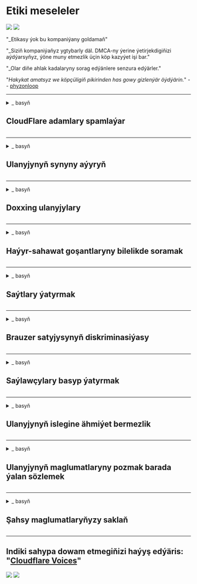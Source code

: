 # Etiki meseleler

![](https://codeberg.org/crimeflare/cloudflare-tor/media/branch/master/image/itsreallythatbad.jpg)
![](https://codeberg.org/crimeflare/cloudflare-tor/media/branch/master/image/telegram/c81238387627b4bfd3dcd60f56d41626.jpg)

"_Etikasy ýok bu kompaniýany goldamaň"

"_Siziň kompaniýaňyz ygtybarly däl. DMCA-ny ýerine ýetirjekdigiňizi aýdýarsyňyz, ýöne muny etmezlik üçin köp kazyýet işi bar."

"_Olar diňe ahlak kadalaryny sorag edýänlere senzura edýärler."

"_Hakykat amatsyz we köpçüligiň pikirinden has gowy gizlenýär öýdýärin._" -- [phyzonloop](https://twitter.com/phyzonloop)


---


<details>
<summary> _ basyň

## CloudFlare adamlary spamlaýar
</summary>


“Cloudflare” “Cloudflare” däl ulanyjylara spam hatlaryny iberýär.

- Diňe saýlan abonentlere e-poçta iberiň
- Ulanyjy "dur" diýende, e-poçta ibermegi bes ediň

Bu ýönekeý. Emma “Cloudflare” gyzyklanmaýar.
“Cloudflare” öz hyzmatyndan peýdalanýandygyny [ähli spamerleri ýa-da hüjümçileri duruzyp biljekdigini] aýtdy (https://support.cloudflare.com/hc/en-us/articles/200170066-Will-activating-Cloudflare-stop-all-spammers-or-attackers- ).
“Cloudflare” -ni işjeňleşdirmän, “Cloudflare spammers” -i nädip saklap bileris?


| 🖼 | 🖼 |
| --- | --- |
| ![](https://codeberg.org/crimeflare/cloudflare-tor/media/branch/master/image/cfspam01.jpg) | ![](https://codeberg.org/crimeflare/cloudflare-tor/media/branch/master/image/cfspam03.jpg) |
| ![](https://codeberg.org/crimeflare/cloudflare-tor/media/branch/master/image/cfspam02.jpg) | ![](https://codeberg.org/crimeflare/cloudflare-tor/media/branch/master/image/cfspambrittany.jpg)<br>![](https://codeberg.org/crimeflare/cloudflare-tor/media/branch/master/image/cfspamtwtr.jpg) |

</details>

---

<details>
<summary> _ basyň

## Ulanyjynyň synyny aýyryň
</summary>


“Cloudflare” senzurasy [negatiw synlar](https://web.archive.org/web/20191116004046/https://www.trustpilot.com/reviews/5aa6ee0ed5a5700a7c8cf853) Twitterde _anti-Cloudflare_ tekstini ýerleşdirseňiz, [Cloudflare işgäri](cloudflare_inc/cloudflare_members.txt) bilen [jogap](https://twitter.com/CloudflareHelp/status/1126051764917145601) almak mümkinçiligiňiz bar. [, Ok, beýle däl](PEOPLE.md) _ "habar. Islendik syn sahypasynda negatiw syn goýsaňyz, [senzura] synanyşarlar (https://twitter.com/phyzonloop/status/1178836176985366529) [muny](https://twitter.com/dxgl_org/status/1178722159432220672 ).


| 🖼 | 🖼 |
| --- | --- |
| ![](https://codeberg.org/crimeflare/cloudflare-tor/media/branch/master/image/cfcenrev_01.jpg)<br>![](https://codeberg.org/crimeflare/cloudflare-tor/media/branch/master/image/cfcenrev_02.jpg) | ![](https://codeberg.org/crimeflare/cloudflare-tor/media/branch/master/image/cfcenrev_03.jpg) |

</details>

---

<details>
<summary> _ basyň

## Doxxing ulanyjylary
</summary>


“Cloudflare” -de uly [azar bermek meselesi] bar (https://web.archive.org/web/20171024040313/http://www.businessinsider.com/cloudflare-ceo-suggests-people-who-report-online-abuse-use ýasama atlar-2017-5).
“Cloudflare” [şahsy maglumatlary paýlaşýar](https://archive.ph/ePdvi) (https://twitter.com/ZJemptv/status/898299709634248704) [arz edýär](https://twitter.com/TinyPirate/status/554718958176067584) [hakda](https://twitter.com/remembrancermx/status/1010329041235148802) [myhman aldy](https://twitter.com/Bridaguy/status/915003769280172037) [saýtlar] .com/SalamAndrew/status/897260208845500416). Kämahal üpjün etmegiňizi soraýarlar
hakyky şahsyýetnamaňyz Azar bermek islemeýän bolsaňyz, [hüjüm edildi](https://twitter.com/NiteShade925/status/1158469203420205056), [swatted](https://boingboing.net/2015/01/19/invasion-boards -set-out-to-rui.html) ýa-da [öldürildi](https://twitter.com/RusEmbUSA/status/1187363092793040901), “Cloudflared” web sahypalaryndan daşda dursaňyz gowy bolar.


| 🖼 | 🖼 |
| --- | --- |
| ![](https://codeberg.org/crimeflare/cloudflare-tor/media/branch/master/image/cfdox_what.jpg) | ![](https://codeberg.org/crimeflare/cloudflare-tor/media/branch/master/image/cfdox_swat.jpg) |
| ![](https://codeberg.org/crimeflare/cloudflare-tor/media/branch/master/image/cfdox_kill.jpg) | ![](https://codeberg.org/crimeflare/cloudflare-tor/media/branch/master/image/cfdox_threat.jpg) |
| ![](https://codeberg.org/crimeflare/cloudflare-tor/media/branch/master/image/cfdox_dox.jpg) | ![](https://codeberg.org/crimeflare/cloudflare-tor/media/branch/master/image/cfdox_ex1.jpg)<br>![](https://codeberg.org/crimeflare/cloudflare-tor/media/branch/master/image/cfdox_ex2.jpg) |

</details>

---

<details>
<summary> _ basyň

## Haýyr-sahawat goşantlaryny bilelikde soramak
</summary>


CloudFlare haýyr-sahawat goşantlary üçin soraýar (https://web.archive.org/web/20191112033605/https://opencollective.com/cloudflarecollective#section-about) Amerikan korporasiýasynyň gowy sebäpleri bolan telekeçilik däl guramalar bilen birlikde haýyr-sahawat soramagy gaty geň galdyryjy. [Adamlary petiklemek ýa-da başga adamlaryň wagtyny ýitirmek](PEOPLE.md) halaýan bolsaňyz, “Cloudflare” -iň işgärleri üçin käbir pizzalary zakaz edip bilersiňiz.


![](https://codeberg.org/crimeflare/cloudflare-tor/media/branch/master/image/cfdonate.jpg)

</details>

---

<details>
<summary> _ basyň

## Saýtlary ýatyrmak
</summary>


Sahypaňyz birdenkä aşak düşse näme ederdiňiz? “Cloudflare” -iň [pozýandygy](https://twitter.com/stefan_eady/status/1126033791267426304) [ulanyjynyň](https://twitter.com/derivativeburke/status/903755267053117440) [konfigurasiýa](https://twitter.com/lordscarlet/status/1046785164792205314) ýa-da [duýduryş bermezden hyzmaty duruzmak](https://twitter.com/svolentin/status/1227324408475344896), [sessiz](https://twitter.com/BlnaryMlke/status/1194339461984854018). [Has gowy üpjün ediji](what-to-do.md) tapmagyňyzy maslahat berýäris.

![](https://codeberg.org/crimeflare/cloudflare-tor/media/branch/master/image/cftmnt.jpg)

</details>

---

<details>
<summary> _ basyň

## Brauzer satyjysynyň diskriminasiýasy
</summary>


“CloudFlare”, “Tor” -da brauzer däl ulanyjylara duşmançylykly çemeleşmek bilen, “Firefox” ulanýanlara artykmaçlyk berýär.
Mugt däl javascript-i ýerine ýetirmekden ýüz öwürýän tor ulanyjylary hem duşmançylykly çemeleşýärler.
Bu elýeterlilik deňsizligi, tor bitaraplygyndan hyýanatçylykly peýdalanmak we ygtyýarlykdan hyýanatçylykly peýdalanmak.

![](https://codeberg.org/crimeflare/cloudflare-tor/media/branch/master/image/browdifftbcx.gif)

- Çep: "Tor brauzeri", sagda: "Chrome". Birmeňzeş IP adresi.

![](https://codeberg.org/crimeflare/cloudflare-tor/media/branch/master/image/browserdiff.jpg)

- Çepden: `[Tor brauzeri] Javascript ýapyk, gutapjyk işledildi '
- Sagda: "[Chrome] Javascript açyk, kukiler ýapyk"

![](https://codeberg.org/crimeflare/cloudflare-tor/media/branch/master/image/cfsiryoublocked.jpg)

- Tor (Clearnet IP) bolmasa QuteBrowser (kiçi brauzer)

| *** Brauzer *** | *** Bejergi elýeterliligi *** |
| --- | --- |
| Tor brauzeri (Javascript açyk) | girmäge rugsat berildi |
| Firefox (Javascript açyk) | giriş peseldi |
| Hrom (Javascript açyk) | giriş peseldi (Google reCAPTCHA iterýär) |
| Hrom ýa-da Firefox (Javascript ýapyk) | girmek gadagan edildi (itýär * döwülýär * Google reCAPTCHA) |
| Hrom ýa-da Firefox (Cookie ýapyk) | girmek gadagan |
| QuteBrowser | girmek gadagan |
| lynx | girmek gadagan |
| w3m | girmek gadagan |
| wget | girmek gadagan |


"_Näme üçin aňsat kynçylygy çözmek üçin Ses düwmesini ulanmaýarsyňyz? _"

Hawa, ses düwmesi bar, ýöne ol _ hemişe_ [Toruň üstünde işlemeýär](https://trac.torproject.org/projects/tor/ticket/23840). Bu habary basanyňyzda alarsyňyz:

``
Soňrak synanyşyň
Kompýuteriňiz ýa-da toruňyz awtomatiki talaplary iberip biler.
Ulanyjylarymyzy goramak üçin haýyşyňyzy häzirlikçe işläp bilmeris.
Has giňişleýin maglumat üçin kömek sahypamyza giriň
``

</details>

---

<details>
<summary> _ basyň

## Saýlawçylary basyp ýatyrmak
</summary>


ABŞ-nyň ştatlarynda saýlawçylar ahyrky netijede ýaşaýan ýerindäki döwlet sekretarynyň web sahypasy arkaly ses bermek üçin hasaba alynýarlar.
Respublikanlaryň gözegçiligindäki döwlet sekretary edaralary, “Cloudflare” arkaly döwlet sekretarynyň web sahypasyna proksi bermek arkaly saýlawçylary basyp ýatyrmak bilen meşgullanýar.
“Cloudflare” -iň Tor ulanyjylaryna duşmançylykly çemeleşmegi, MITM-iň merkezleşdirilen global gözegçilik nokady hökmünde pozisiýasy we umuman zyýanly roly
boljak saýlawçylary hasaba alynmak islemeýär. Hususan-da liberallar şahsy durmuşyň eldegrilmesizligini kabul edýärler. Saýlawçylary hasaba alyş blankalary, saýlawçynyň syýasy nukdaýnazary, şahsy fiziki salgysy, sosial üpjünçilik belgisi we doglan senesi barada möhüm maglumatlary ýygnaýar.
Ştatlaryň köpüsi diňe şol maglumatlaryň bir bölegini köpçülige elýeterli edýär, ýöne “Cloudflare” kimdir biri ses bermek üçin hasaba alnanda şol maglumatlary *** görýär.

Kagyzlaryň hasaba alynmagy “Cloudflare” -den geçmeýär, sebäbi döwlet maglumat sekretarynyň işgärleri bu maglumatlary ulanar
Maglumatlary girizmek üçin “Cloudflare” web sahypasy.

| 🖼 | 🖼 |
| --- | --- |
| ![](https://codeberg.org/crimeflare/cloudflare-tor/media/branch/master/image/cfvotm_01.jpg) | ![](https://codeberg.org/crimeflare/cloudflare-tor/media/branch/master/image/cfvotm_02.jpg) |

- Change.org ses ýygnamak we çäre görmek üçin meşhur web sahypasydyr. "[hemme ýerdäki adamlar kampaniýalara başlaýarlar, goldawçylary ýygnaýarlar we çözgüt tapmak üçin karar berýänler bilen işleşýärler.](https://web.archive.org/web/20200206120027/https://www.change.org/about)"
Gynansagam, “Cloudflare” -niň agressiw süzgüji sebäpli köp adam Change.org-a asla seredip bilmeýär. Olara haýyşa gol çekmek gadagan edilýär, şeýlelik bilen olary demokratik prosesden çykarýarlar. [OpenPetition](https://www.openpetition.eu/content/about_us) ýaly bulutly däl platforma ulanmak meseläni çözmäge kömek edýär.

| 🖼 | 🖼 |
| --- | --- |
| ![](https://codeberg.org/crimeflare/cloudflare-tor/media/branch/master/image/changeorgasn.jpg) | ![](https://codeberg.org/crimeflare/cloudflare-tor/media/branch/master/image/changeorgtor.jpg) |

- “Cloudflare” -niň “[Afiny taslamasy](https://www.cloudflare.com/athenian/)” ştat we ýerli saýlaw web sahypalaryna kärhana derejesinde mugt gorag hödürleýär. "Saýlawçylary saýlaw maglumatlaryna we saýlawçylary bellige aldyryp bilerler" diýdiler, ýöne bu ýalan, sebäbi köp adam sahypa asla seredip bilmeýär.

</details>

---

<details>
<summary> _ basyň

## Ulanyjynyň islegine ähmiýet bermezlik
</summary>


Bir zady ret etseňiz, bu hakda e-poçta almajakdygyňyza garaşýarsyňyz. “Cloudflare” ulanyjynyň islegini äsgermezlik edýär we maglumatlary üçünji tarap korporasiýalary bilen [müşderiniň razylygy bolmazdan] paýlaşýar (https://twitter.com/thexpaw/status/1108424723233419264) Mugt meýilnamasyny ulanýan bolsaňyz, käwagt abuna ýazylmagyny haýyş edip size e-poçta iberýärler.

![](https://codeberg.org/crimeflare/cloudflare-tor/media/branch/master/image/cfviopl_tp.jpg)

</details>

---

<details>
<summary> _ basyň

## Ulanyjynyň maglumatlaryny pozmak barada ýalan sözlemek
</summary>


Bu [öňki bulutly müşderiniň blogy](https://shkspr.mobi/blog/2019/11/can-you-trust-cloudflare-with-your-personal-data/) laýyklykda, Cloudflare hasaplary pozmak barada ýalan sözleýär. Häzirki wagtda hasabyňyzy ýapanyňyzdan ýa-da aýyranyňyzdan soň köp [kompaniýalar maglumatlaryňyzy saklaýar](https://justdeleteme.xyz/). Gowy kompaniýalaryň köpüsi bu barada gizlinlik ýörelgelerinde ýatlaýarlar. Bulut? No.ok.

``
2019-08-05 CloudFlare hasabymy aýyrjakdyklaryny tassyklady.
2019-10-02 CloudFlare-den "men müşderi bolanym üçin" e-poçta aldym
``

Cloudflare "aýyrmak" sözi hakda bilmeýärdi. Eger hakykatdanam _ aýrylan bolsa, näme üçin bu öňki müşderi e-poçta aldy? Şeýle hem, “Cloudflare” -niň gizlinlik ýörelgesinde bu barada agzalmaýandygyny aýtdy.

``
Täze gizlinlik syýasaty, bir ýyllap maglumatlary saklamak barada hiç zat aýtmaýar.
``

![](https://codeberg.org/crimeflare/cloudflare-tor/media/branch/master/image/cfviopl_notdel.jpg)

[Gizlinlik syýasaty LIE bolsa) “Cloudflare” nädip ynanyp bilersiňiz (https://twitter.com/daviddlow/status/1197787135526555648)

</details>

---

<details>
<summary> _ basyň

## Şahsy maglumatlaryňyzy saklaň
</summary>


“Cloudflare” hasabyny pozmak [gaty dereje](https://justdeleteme.xyz/).

``
"Hasap" kategoriýasyny ulanyp, goldaw biletini iberiň,
we habarlar bölüminde hasabyň öçürilmegini haýyş ediň.
Öçürilmegini talap etmezden ozal hasabyňyza domen ýa-da kredit kartoçkalary bolmaly däldir.
``

Bu tassyklama e-poçta alarsyňyz (https://twitter.com/originalesushi/status/1199041528414527495)

![](https://codeberg.org/crimeflare/cloudflare-tor/media/branch/master/image/cf_deleteandkeep.jpg)

"Öçürmek haýyşyňyzy gaýtadan işläp başladyk" ýöne "Şahsy maglumatlaryňyzy saklamagy dowam etdireris".

Muňa "ynanyp" bilersiňizmi?

</details>

---

## Indiki sahypa dowam etmegiňizi haýyş edýäris: "[Cloudflare Voices](../PEOPLE.md)"

![](https://codeberg.org/crimeflare/cloudflare-tor/media/branch/master/image/freemoldybread.jpg)
![](https://codeberg.org/crimeflare/cloudflare-tor/media/branch/master/image/cfisnotanoption.jpg)
